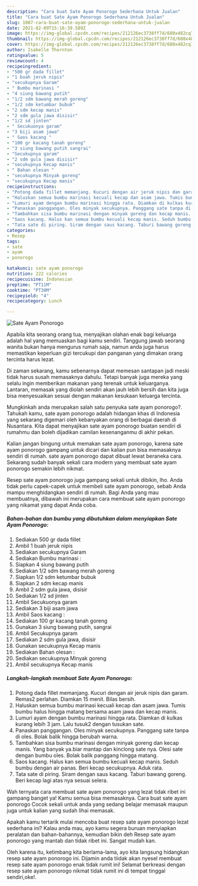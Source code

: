 ```yaml
---
description: "Cara buat Sate Ayam Ponorogo Sederhana Untuk Jualan"
title: "Cara buat Sate Ayam Ponorogo Sederhana Untuk Jualan"
slug: 1087-cara-buat-sate-ayam-ponorogo-sederhana-untuk-jualan
date: 2021-02-09T15:16:39.589Z
image: https://img-global.cpcdn.com/recipes/212126ec3738ff7d/680x482cq70/sate-ayam-ponorogo-foto-resep-utama.jpg
thumbnail: https://img-global.cpcdn.com/recipes/212126ec3738ff7d/680x482cq70/sate-ayam-ponorogo-foto-resep-utama.jpg
cover: https://img-global.cpcdn.com/recipes/212126ec3738ff7d/680x482cq70/sate-ayam-ponorogo-foto-resep-utama.jpg
author: Isabelle Thornton
ratingvalue: 5
reviewcount: 4
recipeingredient:
- "500 gr dada fillet"
- "1 buah jeruk nipis"
- "secukupnya Garam"
- " Bumbu marinasi "
- "4 siung bawang putih"
- "1/2 sdm bawang merah goreng"
- "1/2 sdm ketumbar bubuk"
- "2 sdm kecap manis"
- "2 sdm gula jawa disisir"
- "1/2 sd jinten"
- " Secukuonya garam"
- "3 biji asam jawa"
- " Saos kacang "
- "100 gr kacang tanah goreng"
- "3 siung bawang putih sangrai"
- "Secukupnya garam"
- "2 sdm gula jawa disisir"
- "secukupnya Kecap manis"
- " Bahan olesan "
- "secukupnya Minyak goreng"
- "secukupnya Kecap manis"
recipeinstructions:
- "Potong dada fillet memanjang. Kucuri dengan air jeruk nipis dan garam. Remas2 perlahan. Diamkan 15 menit. Bilas bersih."
- "Haluskan semua bumbu marinasi kecuali kecap dan asam jawa. Tumis bumbu halus hingga matang bersama asam jawa dan kecap manis."
- "Lumuri ayam dengan bumbu marinasi hingga rata. Diamkan di kulkas kurang lebih 3 jam. Lalu tusuk2 dengan tusukan sate."
- "Panaskan panggangan. Oles minyak secukupnya. Panggang sate tanpa di oles. Bolak balik hingga berubah warna."
- "Tambahkan sisa bumbu marinasi dengan minyak goreng dan kecap manis. Yang banyak ya.biar mantap dan kinclong sate nya. Olesi sate dengan bumbu oles. Bolak balik panggang hingga matang."
- "Saos kacang. Halus kan semua bumbu kecuali kecap manis. Seduh bumbu dengan air panas. Beri kecap secukupnya. Aduk rata."
- "Tata sate di piring. Siram dengan saus kacang. Taburi bawang goreng. Beri kecap lagi atas nya sesuai selera."
categories:
- Resep
tags:
- sate
- ayam
- ponorogo

katakunci: sate ayam ponorogo 
nutrition: 222 calories
recipecuisine: Indonesian
preptime: "PT11M"
cooktime: "PT30M"
recipeyield: "4"
recipecategory: Lunch

---
```



![Sate Ayam Ponorogo](https://img-global.cpcdn.com/recipes/212126ec3738ff7d/680x482cq70/sate-ayam-ponorogo-foto-resep-utama.jpg)

Apabila kita seorang orang tua, menyajikan olahan enak bagi keluarga adalah hal yang memuaskan bagi kamu sendiri. Tanggung jawab seorang  wanita bukan hanya mengurus rumah saja, namun anda juga harus memastikan keperluan gizi tercukupi dan panganan yang dimakan orang tercinta harus lezat.

Di zaman  sekarang, kamu sebenarnya dapat memesan santapan jadi meski tidak harus susah memasaknya dahulu. Tetapi banyak juga mereka yang selalu ingin memberikan makanan yang terenak untuk keluarganya. Lantaran, memasak yang diolah sendiri akan jauh lebih bersih dan kita juga bisa menyesuaikan sesuai dengan makanan kesukaan keluarga tercinta. 



Mungkinkah anda merupakan salah satu penyuka sate ayam ponorogo?. Tahukah kamu, sate ayam ponorogo adalah hidangan khas di Indonesia yang sekarang digemari oleh kebanyakan orang di berbagai daerah di Nusantara. Kita dapat menyajikan sate ayam ponorogo buatan sendiri di rumahmu dan boleh dijadikan camilan kesenanganmu di akhir pekan.

Kalian jangan bingung untuk memakan sate ayam ponorogo, karena sate ayam ponorogo gampang untuk dicari dan kalian pun bisa memasaknya sendiri di rumah. sate ayam ponorogo dapat dibuat lewat beraneka cara. Sekarang sudah banyak sekali cara modern yang membuat sate ayam ponorogo semakin lebih nikmat.

Resep sate ayam ponorogo juga gampang sekali untuk dibikin, lho. Anda tidak perlu capek-capek untuk membeli sate ayam ponorogo, sebab Anda mampu menghidangkan sendiri di rumah. Bagi Anda yang mau membuatnya, dibawah ini merupakan cara membuat sate ayam ponorogo yang nikamat yang dapat Anda coba.

<!--inarticleads1-->

##### Bahan-bahan dan bumbu yang dibutuhkan dalam menyiapkan Sate Ayam Ponorogo:

1. Sediakan 500 gr dada fillet
1. Ambil 1 buah jeruk nipis
1. Sediakan secukupnya Garam
1. Sediakan  Bumbu marinasi :
1. Siapkan 4 siung bawang putih
1. Sediakan 1/2 sdm bawang merah goreng
1. Siapkan 1/2 sdm ketumbar bubuk
1. Siapkan 2 sdm kecap manis
1. Ambil 2 sdm gula jawa, disisir
1. Sediakan 1/2 sd jinten
1. Ambil  Secukuonya garam
1. Sediakan 3 biji asam jawa
1. Ambil  Saos kacang :
1. Sediakan 100 gr kacang tanah goreng
1. Gunakan 3 siung bawang putih, sangrai
1. Ambil Secukupnya garam
1. Sediakan 2 sdm gula jawa, disisir
1. Gunakan secukupnya Kecap manis
1. Sediakan  Bahan olesan :
1. Sediakan secukupnya Minyak goreng
1. Ambil secukupnya Kecap manis




<!--inarticleads2-->

##### Langkah-langkah membuat Sate Ayam Ponorogo:

1. Potong dada fillet memanjang. Kucuri dengan air jeruk nipis dan garam. Remas2 perlahan. Diamkan 15 menit. Bilas bersih.
1. Haluskan semua bumbu marinasi kecuali kecap dan asam jawa. Tumis bumbu halus hingga matang bersama asam jawa dan kecap manis.
1. Lumuri ayam dengan bumbu marinasi hingga rata. Diamkan di kulkas kurang lebih 3 jam. Lalu tusuk2 dengan tusukan sate.
1. Panaskan panggangan. Oles minyak secukupnya. Panggang sate tanpa di oles. Bolak balik hingga berubah warna.
1. Tambahkan sisa bumbu marinasi dengan minyak goreng dan kecap manis. Yang banyak ya.biar mantap dan kinclong sate nya. Olesi sate dengan bumbu oles. Bolak balik panggang hingga matang.
1. Saos kacang. Halus kan semua bumbu kecuali kecap manis. Seduh bumbu dengan air panas. Beri kecap secukupnya. Aduk rata.
1. Tata sate di piring. Siram dengan saus kacang. Taburi bawang goreng. Beri kecap lagi atas nya sesuai selera.




Wah ternyata cara membuat sate ayam ponorogo yang lezat tidak ribet ini gampang banget ya! Kamu semua bisa memasaknya. Cara buat sate ayam ponorogo Cocok sekali untuk anda yang sedang belajar memasak maupun juga untuk kalian yang sudah lihai memasak.

Apakah kamu tertarik mulai mencoba buat resep sate ayam ponorogo lezat sederhana ini? Kalau anda mau, ayo kamu segera buruan menyiapkan peralatan dan bahan-bahannya, kemudian bikin deh Resep sate ayam ponorogo yang mantab dan tidak ribet ini. Sangat mudah kan. 

Oleh karena itu, ketimbang kita berlama-lama, ayo kita langsung hidangkan resep sate ayam ponorogo ini. Dijamin anda tiidak akan nyesel membuat resep sate ayam ponorogo enak tidak rumit ini! Selamat berkreasi dengan resep sate ayam ponorogo nikmat tidak rumit ini di tempat tinggal sendiri,oke!.

